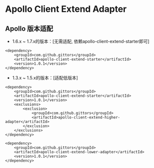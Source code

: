 #  Apollo Client Extend Adapter

## Apollo 版本适配

-   1.6.x ~ 1.7.x的版本：\[无需适配, 依赖apollo-client-extend-starter即可]
```text
<dependency>
    <groupId>com.github.gittors</groupId>
    <artifactId>apollo-client-extend-starter</artifactId>
    <version>1.0.1</version>
</dependency>
```
-   1.3.x ~ 1.5.x的版本：\[适配低版本]
```text
<dependency>
    <groupId>com.github.gittors</groupId>
    <artifactId>apollo-client-extend-starter</artifactId>
    <version>1.0.1</version>
    <exclusions>
        <exclusion>
            <groupId>com.github.gittors</groupId>
            <artifactId>apollo-client-extend-higher-adapter</artifactId>
        </exclusion>
    </exclusions>
</dependency>

<dependency>
    <groupId>com.github.gittors</groupId>
    <artifactId>apollo-client-extend-lower-adapter</artifactId>
    <version>1.0.1</version>
</dependency>
```
